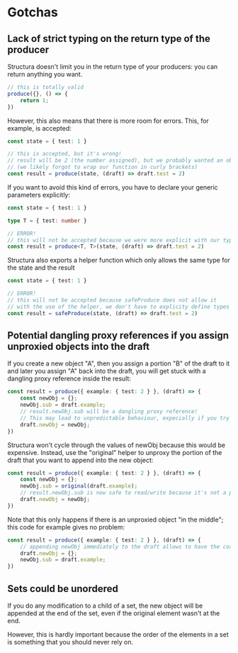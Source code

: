 # Gotchas

## Lack of strict typing on the return type of the producer

Structura doesn't limit you in the return type of your producers: you can return anything you want.

```typescript
// this is totally valid
produce({}, () => {
    return 1;
})
```

However, this also means that there is more room for errors. This, for example, is accepted:

```typescript
const state = { test: 1 }

// this is accepted, but it's wrong!
// result will be 2 (the number assigned), but we probably wanted an object instead
// (we likely forgot to wrap our function in curly brackets)
const result = produce(state, (draft) => draft.test = 2)
```

If you want to avoid this kind of errors, you have to declare your generic parameters explicitly:

```typescript
const state = { test: 1 }

type T = { test: number }

// ERROR!
// this will not be accepted because we were more explicit with our types
const result = produce<T, T>(state, (draft) => draft.test = 2)
```

Structura also exports a helper function which only allows the same type for the state and the result 

```typescript
const state = { test: 1 }

// ERROR!
// this will not be accepted because safeProduce does not allow it
// with the use of the helper, we don't have to explicity define types
const result = safeProduce(state, (draft) => draft.test = 2)
```

## Potential dangling proxy references if you assign unproxied objects into the draft

If you create a new object "A", then you assign a portion "B" of the draft to it and later you assign "A" back into the draft, you will get stuck with a dangling proxy reference inside the result:

```typescript
const result = produce({ example: { test: 2 } }, (draft) => {
    const newObj = {};
    newObj.sub = draft.example;
    // result.newObj.sub will be a dangling proxy reference!
    // This may lead to unpredictable behaviour, expecially if you try to write later into it
    draft.newObj = newObj; 
})
```

Structura won't cycle through the values of newObj because this would be expensive. Instead, use the "original" helper to unproxy the portion of the draft that you want to append into the new object:

```typescript
const result = produce({ example: { test: 2 } }, (draft) => {
    const newObj = {};
    newObj.sub = original(draft.example);
    // result.newObj.sub is now safe to read/write because it's not a proxy
    draft.newObj = newObj; 
})
```

Note that this only happens if there is an unproxied object "in the middle"; this code for example gives no problem:

```typescript
const result = produce({ example: { test: 2 } }, (draft) => {
    // appending newObj immediately to the draft allows to have the correct behaviour later on
    draft.newObj = {};
    newObj.sub = draft.example;
})
```

## Sets could be unordered

If you do any modification to a child of a set, the new object will be appended at the end of the set, even if the original element wasn't at the end.

However, this is hardly important because the order of the elements in a set is something that you should never rely on.